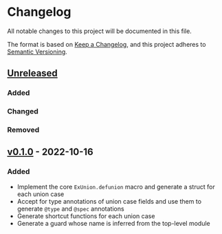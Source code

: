 # Changelog

All notable changes to this project will be documented in this file.

The format is based on [Keep a Changelog](https://keepachangelog.com/en/1.0.0/),
and this project adheres to [Semantic Versioning](https://semver.org/spec/v2.0.0.html).

## [Unreleased]
### Added
### Changed
### Removed

## [v0.1.0] - 2022-10-16

### Added

- Implement the core `ExUnion.defunion` macro and generate a struct for each union case
- Accept for type annotations of union case fields and use them to generate `@type` and `@spec` annotations
- Generate shortcut functions for each union case
- Generate a guard whose name is inferred from the top-level module

[Unreleased]: https://github.com/sascha-wolf/ex_union/compare/v0.1.0...main
[v0.1.0]: https://github.com/sascha-wolf/ex_union/compare/744dd7dc078c5e9d2311f11a223f326665d9a38b...v0.1.0
